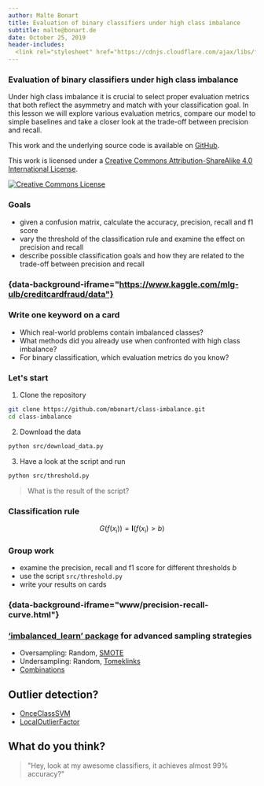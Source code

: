 ```yaml
---
author: Malte Bonart
title: Evaluation of binary classifiers under high class imbalance
subtitle: malte@bonart.de
date: October 25, 2019
header-includes:
  <link rel="stylesheet" href="https://cdnjs.cloudflare.com/ajax/libs/font-awesome/5.11.2/css/all.css" />
---
```


### Evaluation of binary classifiers under high class imbalance

<div class="smallfont">

Under high class imbalance it is crucial to select proper evaluation metrics that both reflect the asymmetry and match with your classification goal. In this lesson we will explore various evaluation metrics, compare our model to simple baselines and take a closer look at the trade-off between precision and recall.

<p>This work and the underlying source code is available on <a href="https://github.com/mbonart/class-imbalance"> <i class="fab fa-github-square"></i>GitHub</a>.</p>
 
<p>This work is licensed under a <a rel="license" href="http://creativecommons.org/licenses/by-sa/4.0/">Creative Commons Attribution-ShareAlike 4.0 International License</a>.</p>

<a rel="license" href="http://creativecommons.org/licenses/by-sa/4.0/"><img alt="Creative Commons License" style="border-width:0" src="https://i.creativecommons.org/l/by-sa/4.0/88x31.png" /></a><br />
</div>

### Goals

- given a confusion matrix, calculate the accuracy, precision, recall and f1 score
- vary the threshold of the classification rule and examine the effect on precision and recall
- describe possible classification goals and how they are related to the trade-off between precision and recall


### {data-background-iframe="https://www.kaggle.com/mlg-ulb/creditcardfraud/data"}


### Write one keyword on a card

- Which real-world problems contain imbalanced classes?
- What methods did you already use when confronted with high class imbalance?
- For binary classification, which evaluation metrics do you know?

### Let's start

1. Clone the repository
```bash
git clone https://github.com/mbonart/class-imbalance.git
cd class-imbalance
```
2. Download the data
```bash
python src/download_data.py
```
3. Have a look at the script and run
```bash
python src/threshold.py
```
> What is the result of the script?

### Classification rule

$$
G(f(x_i)) = \mathbf{I}(f(x_i) > b)
$$

### Group work

- examine the precision, recall and f1 score for different thresholds $b$
- use the script `src/threshold.py` 
- write your results on cards

### {data-background-iframe="www/precision-recall-curve.html"}



### [‘imbalanced_learn’ package](https://imbalanced-learn.org/en/stable) for advanced sampling strategies

- Oversampling: Random, [SMOTE](https://imbalanced-learn.readthedocs.io/en/stable/generated/imblearn.over_sampling.SMOTE.html)
- Undersampling: Random, [Tomeklinks](https://imbalanced-learn.readthedocs.io/en/stable/generated/imblearn.under_sampling.TomekLinks.html)
- [Combinations](https://imbalanced-learn.readthedocs.io/en/stable/api.html#module-imblearn.combine)

## Outlier detection?

- [OnceClassSVM](https://scikit-learn.org/stable/modules/generated/sklearn.svm.OneClassSVM.html)
- [LocalOutlierFactor](https://scikit-learn.org/stable/modules/generated/sklearn.neighbors.LocalOutlierFactor.html)

## What do you think?

> "Hey, look at my awesome classifiers, it achieves almost 99% accuracy?"